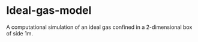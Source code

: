 # Ideal-gas-model
A computational simulation of an ideal gas confined in a 2-dimensional box of side 1m.
